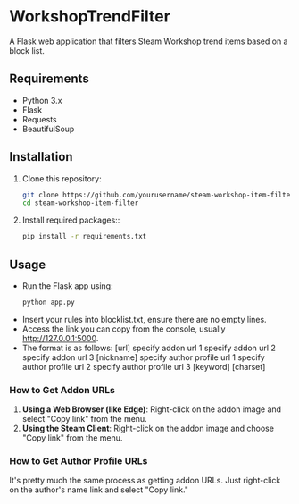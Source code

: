 # WorkshopTrendFilter

A Flask web application that filters Steam Workshop trend items based on a block list.

## Requirements

- Python 3.x
- Flask
- Requests
- BeautifulSoup

## Installation

1. Clone this repository:

   ```bash
   git clone https://github.com/yourusername/steam-workshop-item-filter.git
   cd steam-workshop-item-filter   
2. Install required packages::
   ```bash
   pip install -r requirements.txt

## Usage
* Run the Flask app using:
   ```bash
   python app.py
* Insert your rules into blocklist.txt, ensure there are no empty lines.
* Access the link you can copy from the console, usually http://127.0.0.1:5000.
* The format is as follows:
[url]
specify addon url 1
specify addon url 2
specify addon url 3
[nickname]
specify author profile url 1
specify author profile url 2
specify author profile url 3
[keyword]
[charset]
### How to Get Addon URLs 
1. **Using a Web Browser (like Edge)**: Right-click on the addon image and select "Copy link" from the menu.
2. **Using the Steam Client**: Right-click on the addon image and choose "Copy link" from the menu.
### How to Get Author Profile URLs 
It's pretty much the same process as getting addon URLs. Just right-click on the author's name link and select "Copy link."
